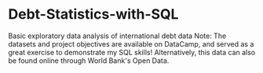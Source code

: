 # Debt-Statistics-with-SQL
Basic exploratory data analysis of international debt data 
Note: The datasets and project objectives are available on DataCamp, and served as a great exercise to demonstrate my SQL skills! Alternatively, this data can also be found online through World Bank's Open Data. 

